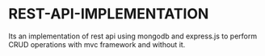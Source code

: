# REST-API-IMPLEMENTATION
Its an implementation of rest api using mongodb and express.js to perform CRUD operations with mvc framework and without it.

